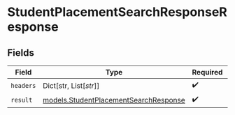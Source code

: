 # StudentPlacementSearchResponseResponse


## Fields

| Field                                                                                | Type                                                                                 | Required                                                                             | Description                                                                          |
| ------------------------------------------------------------------------------------ | ------------------------------------------------------------------------------------ | ------------------------------------------------------------------------------------ | ------------------------------------------------------------------------------------ |
| `headers`                                                                            | Dict[str, List[*str*]]                                                               | :heavy_check_mark:                                                                   | N/A                                                                                  |
| `result`                                                                             | [models.StudentPlacementSearchResponse](../models/studentplacementsearchresponse.md) | :heavy_check_mark:                                                                   | N/A                                                                                  |